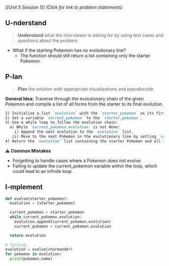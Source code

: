 *[[Unit 5 Session 1]] (Click for link to problem statements)*

## U-nderstand
 
> **Understand** what the interviewer is asking for by using test cases and questions about the problem.

- What if the starting Pokemon has no evolutionary line?
  - The function should still return a list containing only the starter Pokemon.

## P-lan

> **Plan** the solution with appropriate visualizations and pseudocode.

**General Idea:** Traverse through the evolutionary chain of the given Pokemon and compile a list of all forms from the starter to its final evolution.

```markdown
1) Initialize a list `evolution` with the `starter_pokemon` as its first element.
2) Set a variable `current_pokemon` to the `starter_pokemon`.
3) Use a while loop to follow the evolution chain:
  a) While `current_pokemon.evolution` is not None:
    i) Append the next evolution to the `evolution` list.
   ii) Move to the next Pokemon in the evolutionary line by setting `current_pokemon` to `current_pokemon.evolution`.
4) Return the `evolution` list containing the starter Pokemon and all its evolutions.
```

**⚠️ Common Mistakes**

- Forgetting to handle cases where a Pokemon does not evolve.
- Failing to update the current_pokemon variable within the loop, which could lead to an infinite loop.

## I-mplement

```python
def evolve(starter_pokemon):
  evolution = [starter_pokemon]

  current_pokemon = starter_pokemon
  while current_pokemon.evolution:
    evolution.append(current_pokemon.evolution)
    current_pokemon = current_pokemon.evolution

  return evolution
  
# Testing:
evolution = evolve(charmander)
for pokemon in evolution:
  print(pokemon.name)
```